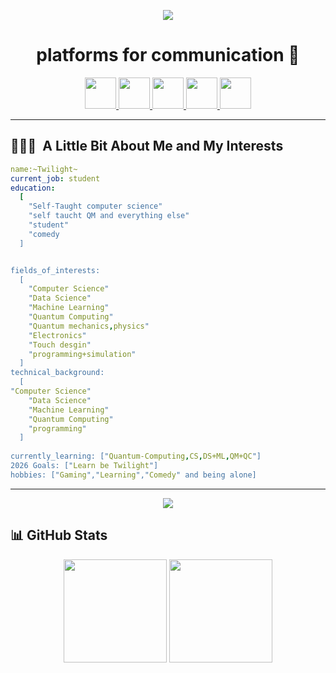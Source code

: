 <p align="center">
  <img src="https://capsule-render.vercel.app/api?type=waving&color=gradient&text=Hello!&height=100&section=header"/>
</p>

<h1 align="center">
  platforms for communication 💬
</h1>

<p align="center">
<a href="none">
  <img height="50" src="https://user-images.githubusercontent.com/46517096/166972883-f5f1d88c-0246-4374-88ac-ded0f2cf0699.png"/>
</a>
<a href="https://www.linkedin.com/in/ali-mahmoud-247004293/">
  <img height="50" src="https://user-images.githubusercontent.com/46517096/166973395-19676cd8-f8ec-4abf-83ff-da8243505b82.png"/>
</a>
<a href="https://medium.com/@alimahmoudfarghaly">
  <img height="50" src="https://user-images.githubusercontent.com/46517096/166973962-d05d145a-b6a0-4643-bd3d-5ac845679367.png"/>
</a>

</a>
<a href="[https://twitter.com/Ipiyushmalhotra](https://x.com/AliMahm667162)">
  <img height="50" src="https://user-images.githubusercontent.com/46517096/166974271-91dfa250-d70b-4cb9-8707-f1bda1b708c3.png"/>
</a>
<a href="https://www.instagram.com/the_twilight_void/">
  <img height="50" src="https://user-images.githubusercontent.com/46517096/166974368-9798f39f-1f46-499c-b14e-81f0a3f83a06.png"/>
</a>
</p>

---

<h2> 👨🏻‍💻 &nbsp;A Little Bit About Me and My Interests</h2>

```yaml
name:~Twilight~
current_job: student
education:
  [
    "Self-Taught computer science"
    "self taucht QM and everything else"
    "student"
    "comedy
  ]


fields_of_interests:
  [
    "Computer Science"
    "Data Science"
    "Machine Learning"
    "Quantum Computing"
    "Quantum mechanics,physics"
    "Electronics"
    "Touch desgin"
    "programming+simulation" 
  ]
technical_background:
  [
"Computer Science"
    "Data Science"
    "Machine Learning"
    "Quantum Computing"
    "programming"
  ]
  
currently_learning: ["Quantum-Computing,CS,DS+ML,QM+QC"]
2026 Goals: ["Learn be Twilight"]
hobbies: ["Gaming","Learning","Comedy" and being alone]
```
  
---  

<p align="center">
  <img src="https://capsule-render.vercel.app/api?type=waving&color=gradient&height=100&section=footer"/>
</p>
<!-- GitHub Stats --> <h2>📊 GitHub Stats</h2> <p align="center"> <img src="https://github-readme-stats.vercel.app/api?username=AliMahmoud&show_icons=true&theme=radical&hide_border=true" height="165"/> <img src="https://github-readme-streak-stats.herokuapp.com/?user=AliMahmoud&theme=radical&hide_border=true" height="165"/> </p>
